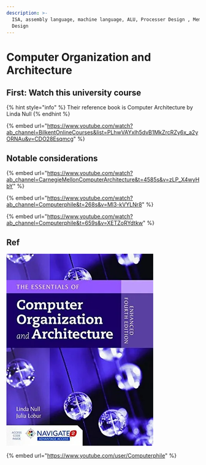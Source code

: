 ```yaml
---
description: >-
  ISA, assembly language, machine language, ALU, Processer Design , Memory
  Design
---
```


# Computer Organization and Architecture

## First: Watch this university course&#x20;

{% hint style="info" %}
Their reference book is Computer Architecture by Linda Null
{% endhint %}

{% embed url="https://www.youtube.com/watch?ab_channel=BilkentOnlineCourses&list=PLhwVAYxlh5dvB1MkZrcRZy6x_a2yORNAu&v=CDO28Esqmcg" %}

## Notable considerations

{% embed url="https://www.youtube.com/watch?ab_channel=CarnegieMellonComputerArchitecture&t=4585s&v=zLP_X4wyHbY" %}

{% embed url="https://www.youtube.com/watch?ab_channel=Computerphile&t=268s&v=Ml3-kVYLNr8" %}

{% embed url="https://www.youtube.com/watch?ab_channel=Computerphile&t=659s&v=XETZoRYdtkw" %}

## Ref

![](<../.gitbook/assets/image (15).png>)

{% embed url="https://www.youtube.com/user/Computerphile" %}
